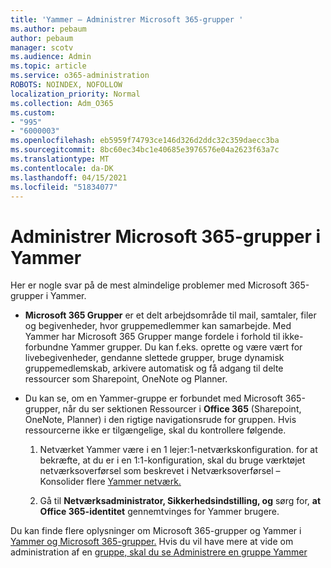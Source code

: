 ```yaml
---
title: 'Yammer – Administrer Microsoft 365-grupper '
ms.author: pebaum
author: pebaum
manager: scotv
ms.audience: Admin
ms.topic: article
ms.service: o365-administration
ROBOTS: NOINDEX, NOFOLLOW
localization_priority: Normal
ms.collection: Adm_O365
ms.custom:
- "995"
- "6000003"
ms.openlocfilehash: eb5959f74793ce146d326d2ddc32c359daecc3ba
ms.sourcegitcommit: 8bc60ec34bc1e40685e3976576e04a2623f63a7c
ms.translationtype: MT
ms.contentlocale: da-DK
ms.lasthandoff: 04/15/2021
ms.locfileid: "51834077"
---
```

# <a name="manage-microsoft-365-groups-in-yammer"></a>Administrer Microsoft 365-grupper i Yammer

Her er nogle svar på de mest almindelige problemer med Microsoft 365-grupper i Yammer.

* **Microsoft 365 Grupper** er et delt arbejdsområde til mail, samtaler, filer og begivenheder, hvor gruppemedlemmer kan samarbejde. Med Yammer har Microsoft 365 Grupper mange fordele i forhold til ikke-forbundne Yammer grupper. Du kan f.eks. oprette og være vært for livebegivenheder, gendanne slettede grupper, bruge dynamisk gruppemedlemskab, arkivere automatisk og få adgang til delte ressourcer som Sharepoint, OneNote og Planner.

* Du kan se, om en Yammer-gruppe er forbundet med Microsoft 365-grupper, når du ser sektionen Ressourcer i **Office 365** (Sharepoint, OneNote, Planner) i den rigtige navigationsrude for gruppen. Hvis ressourcerne ikke er tilgængelige, skal du kontrollere følgende.

  1. Netværket Yammer være i en 1 lejer:1-netværkskonfiguration. for at bekræfte, at du er i en  1:1-konfiguration, skal du bruge værktøjet netværksoverførsel som beskrevet i Netværksoverførsel – Konsolider flere [Yammer netværk.](https://docs.microsoft.com/yammer/configure-your-yammer-network/consolidate-multiple-yammer-networks)

  2. Gå til **Netværksadministrator, Sikkerhedsindstilling, og** sørg for, **at Office 365-identitet** gennemtvinges for Yammer brugere.

Du kan finde flere oplysninger om Microsoft 365-grupper og Yammer i [Yammer og Microsoft 365-grupper.](https://docs.microsoft.com/yammer/manage-yammer-groups/yammer-and-office-365-groups) Hvis du vil have mere at vide om administration af en [gruppe, skal du se Administrere en gruppe Yammer](https://support.office.com/article/Manage-a-group-in-Yammer-6e05c6d6-5548-4c88-89cd-e6757a514ef2)
